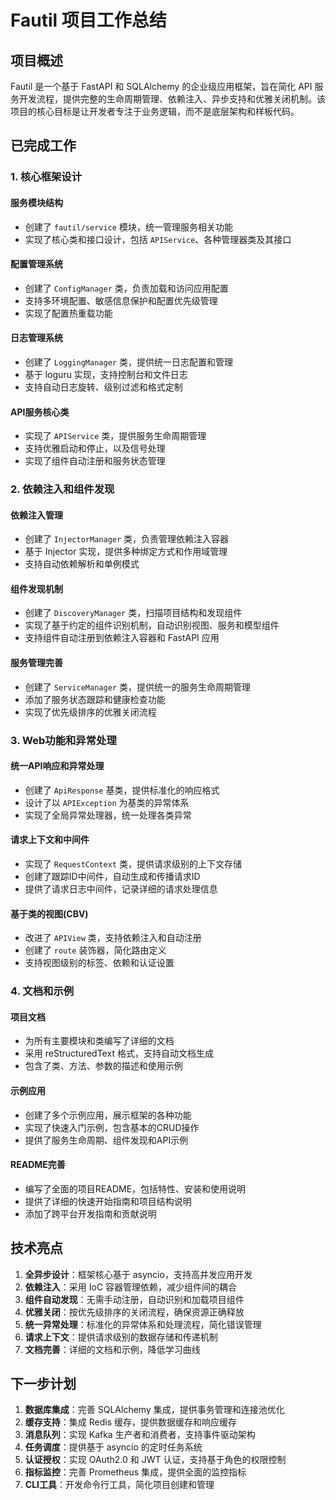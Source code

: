 # Fautil 项目工作总结

## 项目概述

Fautil 是一个基于 FastAPI 和 SQLAlchemy 的企业级应用框架，旨在简化 API 服务开发流程，提供完整的生命周期管理、依赖注入、异步支持和优雅关闭机制。该项目的核心目标是让开发者专注于业务逻辑，而不是底层架构和样板代码。

## 已完成工作

### 1. 核心框架设计

#### 服务模块结构
- 创建了 `fautil/service` 模块，统一管理服务相关功能
- 实现了核心类和接口设计，包括 `APIService`、各种管理器类及其接口

#### 配置管理系统
- 创建了 `ConfigManager` 类，负责加载和访问应用配置
- 支持多环境配置、敏感信息保护和配置优先级管理
- 实现了配置热重载功能

#### 日志管理系统
- 创建了 `LoggingManager` 类，提供统一日志配置和管理
- 基于 loguru 实现，支持控制台和文件日志
- 支持自动日志旋转、级别过滤和格式定制

#### API服务核心类
- 实现了 `APIService` 类，提供服务生命周期管理
- 支持优雅启动和停止，以及信号处理
- 实现了组件自动注册和服务状态管理

### 2. 依赖注入和组件发现

#### 依赖注入管理
- 创建了 `InjectorManager` 类，负责管理依赖注入容器
- 基于 Injector 实现，提供多种绑定方式和作用域管理
- 支持自动依赖解析和单例模式

#### 组件发现机制
- 创建了 `DiscoveryManager` 类，扫描项目结构和发现组件
- 实现了基于约定的组件识别机制，自动识别视图、服务和模型组件
- 支持组件自动注册到依赖注入容器和 FastAPI 应用

#### 服务管理完善
- 创建了 `ServiceManager` 类，提供统一的服务生命周期管理
- 添加了服务状态跟踪和健康检查功能
- 实现了优先级排序的优雅关闭流程

### 3. Web功能和异常处理

#### 统一API响应和异常处理
- 创建了 `ApiResponse` 基类，提供标准化的响应格式
- 设计了以 `APIException` 为基类的异常体系
- 实现了全局异常处理器，统一处理各类异常

#### 请求上下文和中间件
- 实现了 `RequestContext` 类，提供请求级别的上下文存储
- 创建了跟踪ID中间件，自动生成和传播请求ID
- 提供了请求日志中间件，记录详细的请求处理信息

#### 基于类的视图(CBV)
- 改进了 `APIView` 类，支持依赖注入和自动注册
- 创建了 `route` 装饰器，简化路由定义
- 支持视图级别的标签、依赖和认证设置

### 4. 文档和示例

#### 项目文档
- 为所有主要模块和类编写了详细的文档
- 采用 reStructuredText 格式，支持自动文档生成
- 包含了类、方法、参数的描述和使用示例

#### 示例应用
- 创建了多个示例应用，展示框架的各种功能
- 实现了快速入门示例，包含基本的CRUD操作
- 提供了服务生命周期、组件发现和API示例

#### README完善
- 编写了全面的项目README，包括特性、安装和使用说明
- 提供了详细的快速开始指南和项目结构说明
- 添加了跨平台开发指南和贡献说明

## 技术亮点

1. **全异步设计**：框架核心基于 asyncio，支持高并发应用开发
2. **依赖注入**：采用 IoC 容器管理依赖，减少组件间的耦合
3. **组件自动发现**：无需手动注册，自动识别和加载项目组件
4. **优雅关闭**：按优先级排序的关闭流程，确保资源正确释放
5. **统一异常处理**：标准化的异常体系和处理流程，简化错误管理
6. **请求上下文**：提供请求级别的数据存储和传递机制
7. **文档完善**：详细的文档和示例，降低学习曲线

## 下一步计划

1. **数据库集成**：完善 SQLAlchemy 集成，提供事务管理和连接池优化
2. **缓存支持**：集成 Redis 缓存，提供数据缓存和响应缓存
3. **消息队列**：实现 Kafka 生产者和消费者，支持事件驱动架构
4. **任务调度**：提供基于 asyncio 的定时任务系统
5. **认证授权**：实现 OAuth2.0 和 JWT 认证，支持基于角色的权限控制
6. **指标监控**：完善 Prometheus 集成，提供全面的监控指标
7. **CLI工具**：开发命令行工具，简化项目创建和管理 